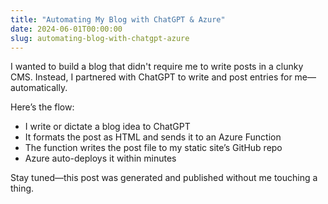 ```yaml
---
title: "Automating My Blog with ChatGPT & Azure"
date: 2024-06-01T00:00:00
slug: automating-blog-with-chatgpt-azure
---
```


I wanted to build a blog that didn't require me to write posts in a clunky CMS. Instead, I partnered with ChatGPT to write and post entries for me—automatically.

Here’s the flow:

- I write or dictate a blog idea to ChatGPT
- It formats the post as HTML and sends it to an Azure Function
- The function writes the post file to my static site’s GitHub repo
- Azure auto-deploys it within minutes

Stay tuned—this post was generated and published without me touching a thing.
